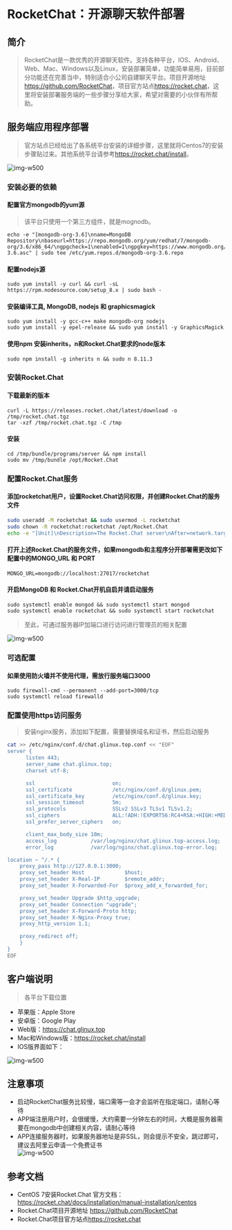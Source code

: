 # RocketChat：开源聊天软件部署

## 简介  
> RocketChat是一款优秀的开源聊天软件。支持各种平台，IOS、Android、Web、Mac、Windows以及Linux，安装部署简单，功能简单易用，目前部分功能还在完善当中，特别适合小公司自建聊天平台。项目开源地址 <https://github.com/RocketChat>，项目官方站点<https://rocket.chat>，这里将安装部署服务端的一些步骤分享给大家，希望对需要的小伙伴有所帮助。

## 服务端应用程序部署  
> 官方站点已经给出了各系统平台安装的详细步骤，这里就将Centos7的安装步骤贴过来。其他系统平台请参考<https://rocket.chat/install>。 

![img-w500](/images/201812261659.png) 
### 安装必要的依赖
#### 配置官方mongodb的yum源
> 该平台只使用一个第三方组件，就是mognodb。

```
echo -e "[mongodb-org-3.6]\nname=MongoDB Repository\nbaseurl=https://repo.mongodb.org/yum/redhat/7/mongodb-org/3.6/x86_64/\ngpgcheck=1\nenabled=1\ngpgkey=https://www.mongodb.org/static/pgp/server-3.6.asc" | sudo tee /etc/yum.repos.d/mongodb-org-3.6.repo
```

#### 配置nodejs源
```
sudo yum install -y curl && curl -sL https://rpm.nodesource.com/setup_8.x | sudo bash -
```

#### 安装编译工具, MongoDB, nodejs 和 graphicsmagick
```
sudo yum install -y gcc-c++ make mongodb-org nodejs  
sudo yum install -y epel-release && sudo yum install -y GraphicsMagick  
```
#### 使用npm 安装inherits，n和Rocket.Chat要求的node版本
```sudo npm install -g inherits n && sudo n 8.11.3```
### 安装Rocket.Chat
#### 下载最新的版本
```
curl -L https://releases.rocket.chat/latest/download -o /tmp/rocket.chat.tgz
tar -xzf /tmp/rocket.chat.tgz -C /tmp
```
#### 安装
```
cd /tmp/bundle/programs/server && npm install
sudo mv /tmp/bundle /opt/Rocket.Chat
```
### 配置Rocket.Chat服务
#### 添加rocketchat用户，设置Rocket.Chat访问权限，并创建Rocket.Chat的服务文件
```bash
sudo useradd -M rocketchat && sudo usermod -L rocketchat
sudo chown -R rocketchat:rocketchat /opt/Rocket.Chat
echo -e "[Unit]\nDescription=The Rocket.Chat server\nAfter=network.target remote-fs.target nss-lookup.target nginx.target mongod.target\n[Service]\nExecStart=/usr/local/bin/node /opt/Rocket.Chat/main.js\nStandardOutput=syslog\nStandardError=syslog\nSyslogIdentifier=rocketchat\nUser=rocketchat\nEnvironment=LD_PRELOAD=/opt/Rocket.Chat/programs/server/npm/node_modules/sharp/vendor/lib/libz.so NODE_ENV=production MONGO_URL=mongodb://localhost:27017/rocketchat ROOT_URL=http://localhost:3000/ PORT=3000\n[Install]\nWantedBy=multi-user.target" | sudo tee /usr/lib/systemd/system/rocketchat.service
```
#### 打开上述Rocket.Chat的服务文件，如果mongodb和主程序分开部署需更改如下配置中的MONGO_URL 和 PORT  

```MONGO_URL=mongodb://localhost:27017/rocketchat```

#### 开启MongoDB 和 Rocket.Chat开机自启并请启动服务  

```
sudo systemctl enable mongod && sudo systemctl start mongod
sudo systemctl enable rocketchat && sudo systemctl start rocketchat
```
> 至此，可通过服务器IP加端口进行访问进行管理员的相关配置  

![img-w500](/images/201812261802.png) 

### 可选配置  
#### 如果使用防火墙并不使用代理，需放行服务端口3000  

```
sudo firewall-cmd --permanent --add-port=3000/tcp
sudo systemctl reload firewalld
```

### 配置使用https访问服务  
> 安装nginx服务，添加如下配置，需要替换域名和证书，然后启动服务  

```bash
cat >> /etc/nginx/conf.d/chat.glinux.top.conf << "EOF"
server {
      listen 443;
      server_name chat.glinux.top;
      charset utf-8;

      ssl                         on;
      ssl_certificate             /etc/nginx/conf.d/glinux.pem;
      ssl_certificate_key         /etc/nginx/conf.d/glinux.key;
      ssl_session_timeout         5m;
      ssl_protocols               SSLv2 SSLv3 TLSv1 TLSv1.2;
      ssl_ciphers                 ALL:!ADH:!EXPORT56:RC4+RSA:+HIGH:+MEDIUM:+LOW:+SSLv2:+EXP;
      ssl_prefer_server_ciphers   on;

      client_max_body_size 10m;
      access_log           /var/log/nginx/chat.glinux.top-access.log;
      error_log            /var/log/nginx/chat.glinux.top-error.log;

location ~ ^/.* {
    proxy_pass http://127.0.0.1:3000;
    proxy_set_header Host             $host;
    proxy_set_header X-Real-IP        $remote_addr;
    proxy_set_header X-Forwarded-For  $proxy_add_x_forwarded_for;

    proxy_set_header Upgrade $http_upgrade;
    proxy_set_header Connection "upgrade";
    proxy_set_header X-Forward-Proto http;
    proxy_set_header X-Nginx-Proxy true;
    proxy_http_version 1.1;

    proxy_redirect off;
	}
}
EOF
```

## 客户端说明  
> 各平台下载位置  

+ 苹果版：Apple Store
+ 安卓版：Google Play
+ Web版：<https://chat.glinux.top>
+ Mac和Windows版：<https://rocket.chat/install>
+ IOS版界面如下：  

![img-w500](/images/201812261845.png)

## 注意事项  
+ 启动RocketChat服务比较慢，端口需等一会才会监听在指定端口，请耐心等待
+ APP端注册用户时，会很缓慢，大约需要一分钟左右的时间，大概是服务器需要在mongodb中创建相关内容，请耐心等待
+ APP连接服务器时，如果服务器地址是非SSL，则会提示不安全，跳过即可，建议去阿里云申请一个免费证书  
![img-w500](/images/201812261806.png)


## 参考文档  

+ CentOS 7安装Rocket.Chat 官方文档：<https://rocket.chat/docs/installation/manual-installation/centos>
+ Rocket.Chat项目开源地址 <https://github.com/RocketChat>
+ Rocket.Chat项目官方站点<https://rocket.chat>
